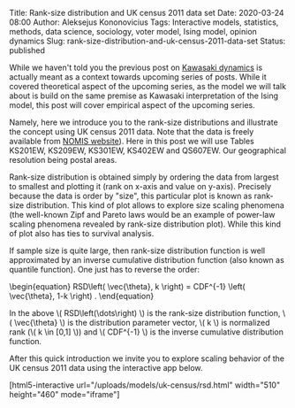 Title: Rank-size distribution and UK census 2011 data set
Date: 2020-03-24 08:00
Author: Aleksejus Kononovicius
Tags: Interactive models, statistics, methods, data science, sociology, voter model, Ising model, opinion dynamics
Slug: rank-size-distribution-and-uk-census-2011-data-set
Status: published

While we haven't told you the previous post on
[Kawasaki dynamics]({filename}/articles/2020/kawasaki-ising-model.md) is actually
meant as a context towards upcoming series of posts. While it covered
theoretical aspect of the upcoming series, as the model we will talk about is
build on the same premise as Kawasaki interpretation of the Ising model, this
post will cover empirical aspect of the upcoming series.

Namely, here we introduce you to the rank-size distributions and illustrate the
concept using UK census 2011 data. Note that the data is freely available from
[NOMIS website](https://www.nomisweb.co.uk/query/select/getdatasetbytheme.asp?opt=3&theme=&subgrp=)).
Here in this post we will use Tables KS201EW, KS209EW, KS301EW, KS402EW and
QS607EW. Our geographical resolution being postal areas.

<!--more-->

Rank-size distribution is obtained simply by ordering the data from largest
to smallest and plotting it (rank on x-axis and value on y-axis). Precisely
because the data is order by "size", this particular plot is known as rank-size
distribution. This kind of plot allows to explore size scaling phenomena (the
well-known Zipf and Pareto laws would be an example of power-law scaling
phenomena revealed by rank-size distribution plot). While this kind of plot
also has ties to survival analysis.

If sample size is quite large, then rank-size distribution function is well
approximated by an inverse cumulative distribution function (also known as
quantile function). One just has to reverse the order:

\begin{equation}
RSD\left( \vec{\theta}, k \right) = CDF^{-1} \left( \vec{\theta}, 1-k \right) .
\end{equation}

In the above \\\( RSD\left(\dots\right) \\\) is the rank-size distribution
function, \\\( \vec{\theta} \\\) is the distribution parameter vector,
\\\( k \\\) is normalized rank (\\\( k \in [0,1] \\\)) and \\\( CDF^{-1} \\\)
is the inverse cumulative distribution function.

After this quick introduction we invite you to explore scaling behavior of the
UK census 2011 data using the interactive app below.

[html5-interactive url="/uploads/models/uk-census/rsd.html"
width="510" height="460" mode="iframe"]
